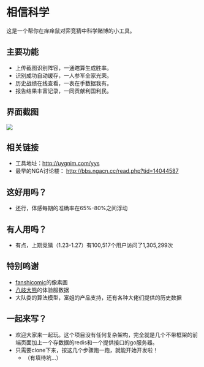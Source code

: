 # 相信科学

这是一个帮你在痒痒鼠对弈竞猜中科学赌博的小工具。

## 主要功能
- 上传截图识别阵容，一通瞎算生成胜率。
- 识别成功自动缓存，一人参军全家光荣。
- 历史战绩在线查看，一表在手数据我有。
- 报告结果丰富记录，一同贡献利国利民。

## 界面截图
![](https://img.nga.178.com/attachments/mon_201903/06/eyQ5-dnwZrT1kSfj-r9.png)

## 相关链接
- 工具地址：http://uygnim.com/yys
- 最早的NGA讨论楼： http://bbs.ngacn.cc/read.php?tid=14044587

## 这好用吗？
- 还行，体感每期的准确率在65%-80%之间浮动

## 有人用吗？
- 有点，上期竞猜（1.23-1.27）有100,517个用户访问了1,305,299次

## 特别鸣谢
- [fanshicomic](https://github.com/fanshicomic)的像素画
- [八岐大熊](https://bbs.nga.cn/nuke.php?func=ucp&uid=41751850)的体验服数据
- 大队委的算法模型，富姐的产品支持，还有各种大佬们提供的历史数据

## 一起来写？
- 欢迎大家来一起玩。这个项目没有任何复杂架构，完全就是几个不带框架的前端页面加上一个存数据的redis和一个提供接口的go服务器。
- 只需要clone下来，按这几个步骤跑一跑，就能开始开发啦！
  - （有填待坑...）
